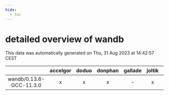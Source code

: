 ```yaml
---
hide:
  - toc
---
```


detailed overview of wandb
==========================


This data was automatically generated on Thu, 31 Aug 2023 at 14:42:57 CEST  

| |accelgor|doduo|donphan|gallade|joltik|skitty|swalot|victini|
| :---: | :---: | :---: | :---: | :---: | :---: | :---: | :---: | :---: |
|wandb/0.13.6-GCC-11.3.0|x|x|x|-|x|x|x|x|
